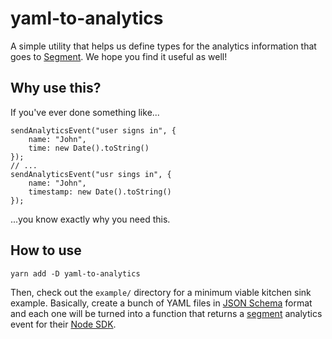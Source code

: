 # yaml-to-analytics

A simple utility that helps us define types for the analytics
information that goes to [Segment](https://segment.com).  We hope you find it useful as well!

## Why use this?

If you've ever done something like...

```
sendAnalyticsEvent("user signs in", {
    name: "John",
    time: new Date().toString()
});
// ...
sendAnalyticsEvent("usr sings in", {
    name: "John",
    timestamp: new Date().toString()
});
```

...you know exactly why you need this.

## How to use

```
yarn add -D yaml-to-analytics
```

Then, check out the `example/` directory for a minimum viable kitchen sink example.  Basically, create a bunch of YAML files in [JSON Schema](https://json-schema.org/) format and each one will be turned into a function that returns a [segment](https://segment.com) analytics event for their [Node SDK](https://github.com/segmentio/analytics-node).

